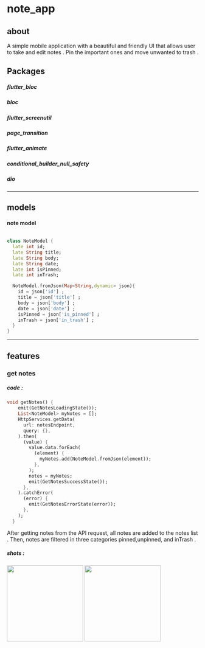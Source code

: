 # note_app
## about
A simple mobile application with a beautiful and friendly UI that allows user to take and edit notes .
Pin the important ones and move unwanted to trash .
## Packages
##### flutter_bloc
##### bloc
##### flutter_screenutil
##### page_transition
##### flutter_animate
##### conditional_builder_null_safety
##### dio
_________________
## models
#### note model
```dart

class NoteModel {
  late int id;
  late String title;
  late String body;
  late String date;
  late int isPinned;
  late int inTrash;

  NoteModel.fromJson(Map<String,dynamic> json){
    id = json['id'] ;
    title = json['title'] ;
    body = json['body'] ;
    date = json['date'] ;
    isPinned = json['is_pinned'] ;
    inTrash = json['in_trash'] ;
  }
}

```
_________________
## features
### get notes
##### code :
```dart
void getNotes() {
    emit(GetNotesLoadingState());
    List<NoteModel> myNotes = [];
    HttpServices.getData(
      url: notesEndpoint,
      query: {},
    ).then(
      (value) {
        value.data.forEach(
          (element) {
            myNotes.add(NoteModel.fromJson(element));
          },
        );
        notes = myNotes;
        emit(GetNotesSuccessState());
      },
    ).catchError(
      (error) {
        emit(GetNotesErrorState(error));
      },
    );
  }
```
After getting notes from the API request, all notes are added to the notes list .
Then, notes are filtered in three categories pinned,unpinned, and inTrash .
##### shots :
<div>
  <img src="https://github.com/badr-elsawi/my_notes_app/assets/88436763/aff1c8d4-566b-48b4-a6be-44f17b4d09d5" width="200">
  <img src="https://github.com/badr-elsawi/my_notes_app/assets/88436763/676dda94-20a9-4956-a347-1a555a7d9117" width="200">
</div>
